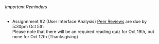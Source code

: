 ###### Important Reminders  
* Assignnment #2 (User Interface Analysis) [Peer Reviews](https://canvas.sfu.ca/courses/22099) are due by 5:30pm Oct 5th<br>
Please note that there will be an required reading quiz for Oct 19th, but none for Oct 12th (Thanksgiving)
